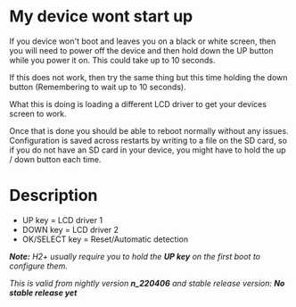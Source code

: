 # My device wont start up
If you device won't boot and leaves you on a black or white screen, then you will need to power off the device and then hold down the UP button while you power it on. This could take up to 10 seconds.

If this does not work, then try the same thing but this time holding the down button (Remembering to wait up to 10 seconds).

What this is doing is loading a different LCD driver to get your devices screen to work.

Once that is done you should be able to reboot normally without any issues.  Configuration is saved across restarts by writing to a file on the SD card, so if you do not have an SD card in your device, you might have to hold the up / down button each time.

# Description
* UP key = LCD driver 1
* DOWN key = LCD driver 2
* OK/SELECT key = Reset/Automatic detection

_**Note:** H2+ usually require you to hold the **UP key** on the first boot to configure them._

_This is valid from nightly version **n_220406** and stable release version: _**No stable release yet**__
